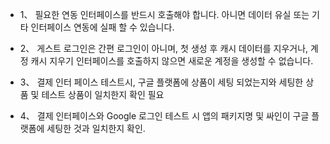 
+ 1、 필요한 연동 인터페이스를 반드시 호출해야 합니다. 아니면 데이터 유실 또는 기타 인터페이스 연동에 실패 할 수 있습니다.

+ 2、 게스트 로그인은 간편 로그인이 아니며, 첫 생성 후 캐시 데이터를 지우거나, 계정 캐시 지우기 인터페이스를 호출하지 않으면 새로운 계정을 생성할 수 없습니다. 

+ 3、 결제 인터 페이스 테스트시, 구글 플랫폼에 상품이 세팅 되었는지와 세팅한 상품 및 테스트 상품이 일치한지 확인 필요

+ 4、 결제 인터페이스와 Google 로그인 테스트 시 앱의 패키지명 및 싸인이 구글 플랫폼에 세팅한 것과 일치한지 확인.

